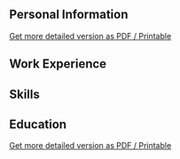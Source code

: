 ## Personal Information
[Get more detailed version as PDF / Printable](https://drive.google.com/file/d/1rk2fR2LG1qANOs4zbDEMl20k-gqZoG9k/view?usp=sharing)


## Work Experience

## Skills

## Education

[Get more detailed version as PDF / Printable](https://drive.google.com/file/d/1rk2fR2LG1qANOs4zbDEMl20k-gqZoG9k/view?usp=sharing)

